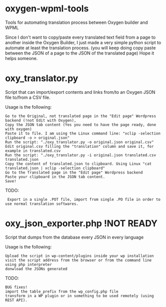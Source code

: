# oxygen-wpml-tools
Tools for automating translation process between Oxygen builder and WPML

Since I don't want to copy/paste every translated text field from a page to another inside the Oxygen Builder,
I just made a very simple python script to automate at least the translation process.
(you will keep doing copy paste between the JSON of a page to the JSON of the translated page)
Hope it helps someone.

# oxy_translator.py
Script that can import/export contents and links from/to an Oxygen JSON file to/from a CSV file.

Usage is the following:

    Go to the Original, not translated page in the "Edit page" Wordpress backend (!not Edit with Oxygen),
    Copy the JSON tab content (Yes you need to have the page ready, done with oxygen)
    Paste it to file. I am using the Linux command line: "xclip -selection clipboard -o > original.json"
    Run the script: "./oxy_translator.py -o original.json original.csv"
    Edit original.csv filling the "translation" column and save it, for example in translated.csv
    Run the script: "./oxy_translator.py -i original.json translated.csv translated.json
    Copy the content of translated.json to clipboard. Using Linux "cat translated.json | xclip -selection clipboard"
    Go to the Translated page in the "Edit page" Wordpress backend
    Paste your clipboard in the JSON tab content.
    Save!

TODO:

     Export in a single .POT file, import from single .PO file in order to use normal translation softwares.


# oxy_json_exporter.php !NOT READY
Script that dumps from the database every JSON in every language 

Usage is the following:

    Upload the script in wp-content/plugins inside your wp installation
    visit the script address from the browser or from the command line using php interpreter
    donwload the JSONs generated 

TODO:

    BUG fixes!
    import the table_prefix from the wp_config.php file
    transform in a WP plugin or in something to be used remotely (using REST API).
    
